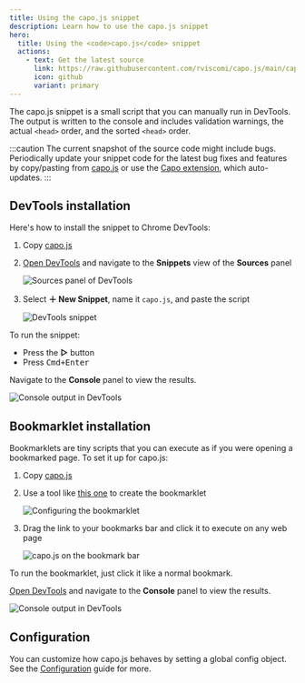 ```yaml
---
title: Using the capo.js snippet
description: Learn how to use the capo.js snippet
hero:
  title: Using the <code>capo.js</code> snippet
  actions:
    - text: Get the latest source
      link: https://raw.githubusercontent.com/rviscomi/capo.js/main/capo.js
      icon: github
      variant: primary
---
```


The capo.js snippet is a small script that you can manually run in DevTools. The output is written to the console and includes validation warnings, the actual `<head>` order, and the sorted `<head>` order.

:::caution
The current snapshot of the source code might include bugs. Periodically update your snippet code for the latest bug fixes and features by copy/pasting from [capo.js](https://raw.githubusercontent.com/rviscomi/capo.js/main/snippet/capo.js) or use the [Capo extension](http://localhost:3000/capo.js/user/extension/), which auto-updates.
:::

## DevTools installation

Here's how to install the snippet to Chrome DevTools:

1. Copy [capo.js](https://raw.githubusercontent.com/rviscomi/capo.js/main/snippet/capo.js)
2. [Open DevTools](https://developer.chrome.com/docs/devtools/open/) and navigate to the **Snippets** view of the **Sources** panel

    ![Sources panel of DevTools](/public/img/devtools-sources.png)

3. Select **＋ New Snippet**, name it `capo.js`, and paste the script

    ![DevTools snippet](/public/img/devtools-snippet.png)

To run the snippet:

- Press the **▷** button
- Press <kbd>Cmd+Enter</kbd>

Navigate to the **Console** panel to view the results.

![Console output in DevTools](/public/img/devtools-console.png)

## Bookmarklet installation

Bookmarklets are tiny scripts that you can execute as if you were opening a bookmarked page. To set it up for capo.js:

1. Copy [capo.js](https://raw.githubusercontent.com/rviscomi/capo.js/main/snippet/capo.js)
2. Use a tool like [this one](https://caiorss.github.io/bookmarklet-maker/) to create the bookmarklet

    ![Configuring the bookmarklet](/public/img/bookmarklet-setup.png)

3. Drag the link to your bookmarks bar and click it to execute on any web page

    ![capo.js on the bookmark bar](/public/img/bookmarklet.png)

To run the bookmarklet, just click it like a normal bookmark.

[Open DevTools](https://developer.chrome.com/docs/devtools/open/) and navigate to the **Console** panel to view the results.

![Console output in DevTools](/public/img/devtools-console.png)

## Configuration

You can customize how capo.js behaves by setting a global config object. See the [Configuration](/capo.js/user/config/) guide for more.
